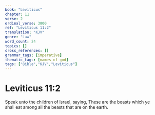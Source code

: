 ```yaml
---
book: "Leviticus"
chapter: 11
verse: 2
ordinal_verse: 3000
ref: "Leviticus 11:2"
translation: "KJV"
genre: "Law"
word_count: 24
topics: []
cross_references: []
grammar_tags: [imperative]
thematic_tags: [names-of-god]
tags: ["Bible","KJV","Leviticus"]
---
```


# Leviticus 11:2

Speak unto the children of Israel, saying, These are the beasts which ye shall eat among all the beasts that are on the earth.
